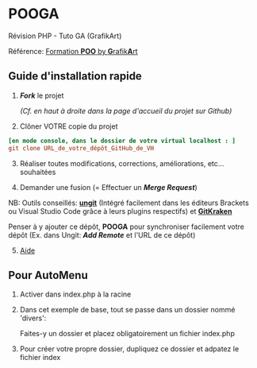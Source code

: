 # POOGA

Révision PHP - Tuto GA (GrafikArt)

Référence: [Formation **POO** by **G**rafik**A**rt](https://www.grafikart.fr/formations/programmation-objet-php/objets-poo)

## Guide d'installation rapide

1. ***Fork*** le projet 
  
      *(Cf. en haut à droite dans la page d'accueil du projet sur Github)*
2. Clôner VOTRE copie du projet

```ini
[en mode console, dans le dossier de votre virtual localhost : ]
git clone URL_de_votre_dépôt_GitHub_de_VH
```

3. Réaliser toutes modifications, corrections, améliorations, etc... souhaitées

4. Demander une fusion (= Effectuer un ***Merge Request***)

NB: Outils conseillés: **[ungit](https://github.com/FredrikNoren/ungit)** (Intégré facilement dans les éditeurs Brackets ou Visual Studio Code grâce à leurs plugins respectifs) et **[GitKraken](https://www.gitkraken.com/)**

Penser à y ajouter ce dépôt, **POOGA** pour synchroniser facilement votre dépôt (Ex. dans Ungit: ***Add Remote*** et l'URL de ce dépôt)

5. [Aide](https://github.com/c57fr/pooga/issues/new)

## Pour AutoMenu
1. Activer dans index.php à la racine
2. Dans cet exemple de base, tout se passe dans un dossier nommé 'divers':

      Faites-y un dossier et placez obligatoirement un fichier index.php
      
3. Pour créer votre propre dossier, dupliquez ce dossier et adpatez le fichier index